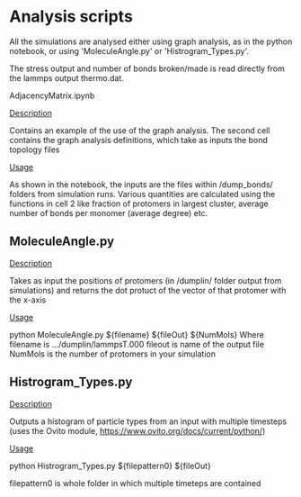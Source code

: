 # Analysis scripts

All the simulations are analysed either using graph analysis, as in the python notebook, or using 'MoleculeAngle.py' or 'Histrogram_Types.py'.

The stress output and number of bonds broken/made is read directly from the lammps output thermo.dat.

AdjacencyMatrix.ipynb

<ins>Description</ins>

Contains an example of the use of the graph analysis. The second cell contains the graph analysis definitions, which take as inputs the bond topology files
    
<ins>Usage</ins>

As shown in the notebook, the inputs are the files within /dump_bonds/ folders from simulation runs. Various quantities are calculated using the functions in cell 2 like fraction of protomers in largest cluster, average number of bonds per monomer (average degree) etc.

## MoleculeAngle.py

<ins>Description</ins>

Takes as input the positions of protomers (in /dumplin/ folder output from simulations) and returns the dot protuct of the vector of that protomer with the x-axis
    
<ins>Usage</ins>

python MoleculeAngle.py ${filename} ${fileOut} ${NumMols}
Where filename is .../dumplin/lammpsT.000
fileout is name of the output file
NumMols is the number of protomers in your simulation
  
    
## Histrogram_Types.py 
    
<ins>Description</ins> 

Outputs a histogram of particle types from an input with multiple timesteps (uses the Ovito module, https://www.ovito.org/docs/current/python/)

<ins>Usage</ins> 

python Histrogram_Types.py ${filepattern0} ${fileOut}

filepattern0 is whole folder in which multiple timeteps are contained 